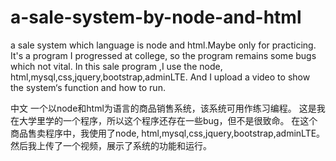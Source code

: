 # a-sale-system-by-node-and-html
a sale system which language is node and html.Maybe only for practicing.
It's a program I progressed at college, so the program remains some bugs which not vital.
In this sale program ,I use the node, html,mysql,css,jquery,bootstrap,adminLTE.
And I upload a video to show the system‘s function and how to run.

中文
一个以node和html为语言的商品销售系统，该系统可用作练习编程。
这是我在大学里学的一个程序，所以这个程序还存在一些bug，但不是很致命。
在这个商品售卖程序中，我使用了node, html,mysql,css,jquery,bootstrap,adminLTE。
然后我上传了一个视频，展示了系统的功能和运行。
